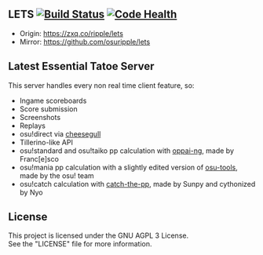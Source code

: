 ## LETS [![Build Status](https://drone.nyodev.xyz/api/badges/ripple/lets/status.svg)](https://drone.nyodev.xyz/ripple/lets) [![Code Health](https://landscape.io/github/osuripple/lets/master/landscape.svg?style=flat)](https://landscape.io/github/osuripple/lets/master)

- Origin: https://zxq.co/ripple/lets
- Mirror: https://github.com/osuripple/lets

## Latest Essential Tatoe Server
This server handles every non real time client feature, so:
- Ingame scoreboards
- Score submission
- Screenshots
- Replays
- osu!direct via [cheesegull](https://github.com/osuripple/cheesegull)
- Tillerino-like API
- osu!standard and osu!taiko pp calculation with [oppai-ng](https://github.com/francesco149/oppai-ng), made by Franc[e]sco
- osu!mania pp calculation with a slightly edited version of [osu-tools](https://github.com/ppy/osu-tools), made by the osu! team
- osu!catch calculation with [catch-the-pp](https://github.com/osuripple/catch-the-pp), made by Sunpy and cythonized by Nyo

## License
This project is licensed under the GNU AGPL 3 License.  
See the "LICENSE" file for more information.  
